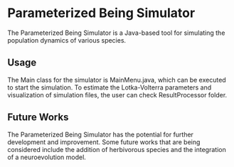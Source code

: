 # Parameterized Being Simulator
The Parameterized Being Simulator is a Java-based tool for simulating the population dynamics of various species.


## Usage
The Main class for the simulator is MainMenu.java, which can be executed to start the simulation. To estimate the Lotka-Volterra parameters and visualization of simulation files, the user can check ResultProcessor folder.

## Future Works
The Parameterized Being Simulator has the potential for further development and improvement. Some future works that are being considered include the addition of herbivorous species and the integration of a neuroevolution model.
